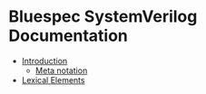 # Bluespec SystemVerilog Documentation

- [Introduction](Introduction.md)
    - [Meta notation](Introduction.md#meta-notation)
- [Lexical Elements](Lexical%20Elements.md)



